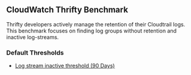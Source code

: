 ## CloudWatch Thrifty Benchmark

Thrifty developers actively manage the retention of their Cloudtrail logs. This benchmark focuses on finding log groups without retention and inactive log-streams.

### Default Thresholds
- [Log stream inactive threshold (90 Days)](https://github.com/turbot/steampipe-mod-aws-thrifty/blob/1f71e77023825835770fd88d70e745c8379c68a5/query/cloudwatch/stale_cw_log_stream.sql#L4)
